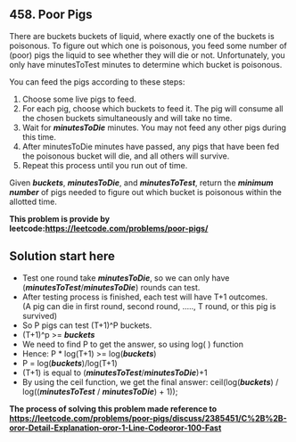 <h2>458. Poor Pigs</h2>
There are buckets buckets of liquid, where exactly one of the buckets is poisonous. 
To figure out which one is poisonous, you feed some number of (poor) pigs the liquid to see whether they will die or not. 
Unfortunately, you only have minutesToTest minutes to determine which bucket is poisonous.

You can feed the pigs according to these steps:

1. Choose some live pigs to feed.
2. For each pig, choose which buckets to feed it. The pig will consume all the chosen buckets simultaneously and will take no time.
3. Wait for ***minutesToDie*** minutes. You may not feed any other pigs during this time.
4. After minutesToDie minutes have passed, any pigs that have been fed the poisonous bucket will die, and all others will survive.
5. Repeat this process until you run out of time.

Given ***buckets***, ***minutesToDie***, and ***minutesToTest***, return the ***minimum number*** of pigs needed to figure out which bucket is poisonous within the allotted time.

**This problem is provide by leetcode:https://leetcode.com/problems/poor-pigs/**

<h2>Solution start here</h2>

* Test one round take ***minutesToDie***, so we can only have (***minutesToTest***/***minutesToDie***) rounds can test.
* After testing process is finished, each test will have T+1 outcomes.<br>(A pig can die in first round, second round, ....., T round, or this pig is survived)
* So P pigs can test (T+1)^P buckets. 
* (T+1)^p >= ***buckets***
* We need to find P to get the answer, so using log( ) function 
* Hence: P * log(T+1) >= log(***buckets***)
* P = log(***buckets***)/log(T+1)
* (T+1) is equal to (***minutesToTest***/***minutesToDie***)+1
* By using the ceil function, we get the final answer: ceil(log(***buckets***) / log((***minutesToTest*** / ***minutesToDie***) + 1));

**The process of solving this problem made reference to https://leetcode.com/problems/poor-pigs/discuss/2385451/C%2B%2B-oror-Detail-Explanation-oror-1-Line-Codeoror-100-Fast**
